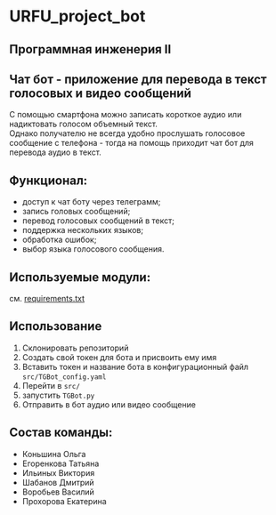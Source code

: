 # URFU_project_bot

Программная инженерия II
---

## Чат бот - приложение для перевода в текст голосовых и видео сообщений

С помощью смартфона можно записать короткое аудио или надиктовать голосом объемный текст.\
Однако получателю не всегда удобно прослушать голосовое сообщение с телефона - тогда на помощь приходит чат бот
для перевода аудио в текст.


## Функционал:
 - доступ к чат боту через телеграмм;
 - запись головых сообщений;
 - перевод голосовых сообщений в текст;
 - поддержка нескольких языков;
 - обработка ошибок;
 - выбор языка голосового сообщения.

## Используемые модули: 
см. [requirements.txt](./src/requirements.txt)

## Использование

1. Склонировать репозиторий
2. Создать свой токен для бота и присвоить ему имя
3. Вставить токен и название бота в конфигурационный файл `src/TGBot_config.yaml`
4. Перейти в `src/`
5. запустить `TGBot.py`
6. Отправить в бот аудио или видео сообщение

## Состав команды:
 - Коньшина Ольга 
 - Егоренкова Татьяна
 - Ильиных Виктория
 - Шабанов Дмитрий
 - Воробьев Василий
 - Прохорова Екатерина